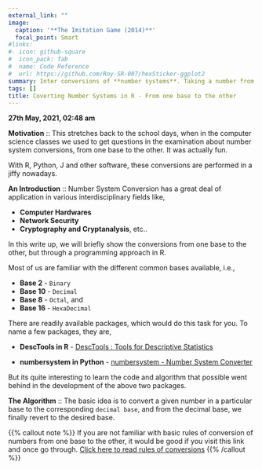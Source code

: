 ```yaml
---
external_link: ""
image:
  caption: '**The Imitation Game (2014)**'
  focal_point: Smart
#links:
#- icon: github-square
#  icon_pack: fab
#  name: Code Reference
#  url: https://github.com/Roy-SR-007/hexSticker-ggplot2
summary: Inter conversions of **number systems**. Taking a number from the given base to a desired base, i.e., for instance `binary` to `decimal` or vice versa.
tags: []
title: Coverting Number Systems in R - From one base to the other
---
```


**27th May, 2021, 02:48 am**

**Motivation** :: This stretches back to the school days, when in the computer science classes we used to get questions in the examination about number system conversions, from one base to the other. It was actually fun.

With R, Python, J and other software, these conversions are performed in a jiffy nowadays.

**An Introduction** :: Number System Conversion has a great deal of application in various interdisciplinary fields like,

* **Computer Hardwares**
* **Network Security**
* **Cryptography and Cryptanalysis**, etc..

In this write up, we will briefly show the conversions from one base to the other, but through a programming approach in R. 

Most of us are familiar with the different common bases available, i.e., 

* **Base 2** - `Binary`
* **Base 10** - `Decimal`
* **Base 8** - `Octal`, and 
* **Base 16** - `HexaDecimal`

There are readily available packages, which would do this task for you. To name a few packages, they are, 

* **DescTools in R** - [DescTools : Tools for Descriptive Statistics](https://cran.r-project.org/package=DescTools) 

* **numbersystem in Python** - [numbersystem - Number System Converter](https://pypi.org/project/numbersystem/#:~:text=numbersystem%20is%20a%20Python%203.7,like%20binary%2C%20decimal%2C%20etc.) 

But its quite interesting to learn the code and algorithm that possible went behind in the development of the above two packages.

**The Algorithm** :: The basic idea is to convert a given number in a particular base to the corresponding `decimal base`, and from the decimal base, we finally revert to the desired base.

{{% callout note %}}
If you are not familiar with basic rules of conversion of numbers from one base to the other, it would be good if you visit this link and once go through. 
[Click here to read rules of conversions](https://www3.ntu.edu.sg/home/ehchua/programming/java/datarepresentation.html)
{{% /callout %}}
